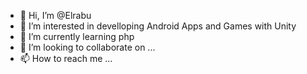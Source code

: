 - 👋 Hi, I’m @Elrabu
- 👀 I’m interested in develloping Android Apps and Games with Unity
- 🌱 I’m currently learning php
- 💞️ I’m looking to collaborate on ...
- 📫 How to reach me ...

<!---
Elrabu/Elrabu is a ✨ special ✨ repository because its `README.md` (this file) appears on your GitHub profile.
You can click the Preview link to take a look at your changes.
--->
